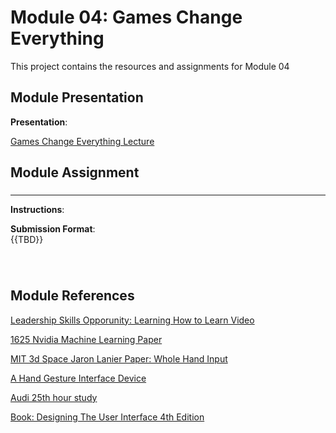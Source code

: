 # Module 04: Games Change Everything

This project contains the resources and assignments for Module 04


## Module Presentation

**Presentation**:
<br>

[Games Change Everything Lecture](https://eagleonline.hccs.edu/courses/303292/files/78772135?module_item_id=20937031)

## Module Assignment 


### 
<hr>



**Instructions**:



**Submission Format**:<br>
{{TBD}}
 
### 
<br>

## Module References
[Leadership Skills Opporunity: Learning How to Learn Video](https://www.youtube.com/watch?v=vd2dtkMINIw)

[1625 Nvidia Machine Learning Paper](https://eagleonline.hccs.edu/courses/303292/files/78771571?module_item_id=20937048)

[MIT 3d Space Jaron Lanier Paper: Whole Hand Input](https://eagleonline.hccs.edu/courses/303292/files/78771971?module_item_id=20937049)

[A Hand Gesture Interface Device](https://eagleonline.hccs.edu/courses/303292/files/78771960?module_item_id=20937050)

[Audi 25th hour study](https://eagleonline.hccs.edu/courses/303292/files/78771567?module_item_id=20937051)

[Book: Designing The User Interface 4th Edition](https://eagleonline.hccs.edu/courses/303292/files/78771567?module_item_id=20937051)